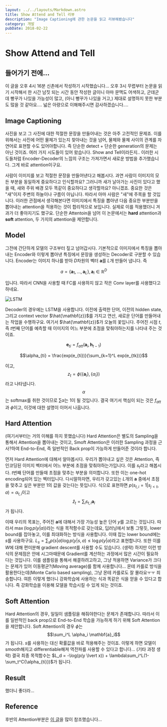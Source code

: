 ```yaml
---
layout: ../../layouts/Markdown.astro
title: Show Attend and Tell 리뷰
description: "Image Captioning에 관한 논문을 읽고 리뷰해봤습니다"
category: 개발
pubDate: 2018-02-22
---
```

# Show Attend and Tell

## 들어가기 전에...
이 글을 오후 4시 16분 신촌에서 작성하기 시작했습니다... 오후 3시 무렵부터 논문을 읽기 시작해서 한 시간 남짓 되는 시간 동안 작성한 글이니 아마 문맥도 어색하고, 군데군데 빵꾸가 나있을 가능성이 많고, (아니 빵꾸가 나있을 거고,) 제대로 설명하지 못한 부분도 많을 것 같아요.... 넓은 아량으로 이해해주시면 감사하겠습니다....

## Image Captioning

사진을 보고 그 사진에 대한 적절한 문장을 만들어내는 것은 아주 고전적인 문제죠. 이를 위해서는 사진에 어떤 물체가 있는지 찾아내는 것을 넘어, 물체와 물체 사이의 관계를 자연어로 표현할 수도 있어야합니다. 즉 단순한 detect + 단순한 generation의 문제는 아닌 것이죠. 여러 가지 시도들이 있어 왔습니다. Show and Tell이라든지.. 이러한 시도들처럼 Encoder-Decoder의 느낌의 구조는 가져가면서 새로운 방법을 추가했습니다. 그게 바로 attention이구요.

사람이 이미지를 보고 적절한 문장을 만들어낸다고 해봅시다. 과연 사람이 이미지의 모든 부분을 동일하게 중요하다고 인식할까요? 그러니까 새가 날아가는 사진이 있다고 했을 때, 새와 주위 배경 모두 똑같이 중요하다고 생각할까요? 아니겠죠. 중요한 것은 "새"이지 주변의 하늘이나 구름이 아닙니다. 따라서 아마 사람은 "새"에 주목을 할 것입니다. 이러한 관점에서 생각해본다면 이미지에서 특징을 뽑아낸 다음 중요한 부분만을 뽑아내는 attention을 적용하는 것이 합리적으로 보입니다. 실제로 이를 적용했더니 겨과가 더 좋아지기도 했구요. 단순한 Attentoin을 넘어 이 논문에서는 **hard** attention과 **soft** attention, 두 가지의 attention을 제안합니다.

## Model

그전에 간단하게 모델의 구조부터 짚고 넘어갑시다. 기본적으로 이미지에서 특징을 뽑아내는 Encoder와 이렇게 뽑아낸 특징에서 문장을 생성하는 Decoder로 구분할 수 있습니다. Encoder는 이미지 하나를 받아 $D$차원의 벡터 $\mathbf{a}$를 $L$개 만들어 냅니다. 즉

$$a = \{\mathbf{a}_1, ..., \mathbf{a}_L\}, \mathbf{a}_i \in \mathbb{R}^D$$

입니다. 따라서 CNN을 사용할 때 FC를 사용하지 않고 작은 Conv layer를 사용했다고 하네요.

![LSTM](http://sanghyukchun.github.io/images/post/93-2.PNG)

Decoder의 경우에는 LSTM을 사용합니다. 이전에 출력한 단어, 이전의 hidden state, 그리고 context vector $\hat{\mathbf{z}}$를 가지고 연산, 새로운 단어를 만들어내는 작업을 수행하구요. 여기서 $\hat{\mathbf{z}}$가 오늘의 꽃입니다. 주어진 시점 $t$, 즉 $t$번째 단어를 예측할 때 이미지의 어느 부분에 초점을 맞춰야하는지를 나타내 주는 것이죠.

$$\mathbf{e}_{ti} = f_{att}(\mathbf{a}_i, \mathbf{h}_{t-1})$$

$$\alpha_{ti} = \frac{exp(e_{ti})}{\sum_{k=1}^L exp(e_{tk})}$$

이고, $$z_t = \phi( \{\mathbf{a}_i\}, \{\alpha_i\})$$라고 나타냅니다. $$\alpha$$는 softmax를 취한 것이므로 $\sum \alpha$는 1이 될 것입니다. 결국 여기서 핵심이 되는 것은 $f_{att}$과 $\phi$이고, 이것에 대한 설명이 이어서 나옵니다.

## Hard Attention

(여기서부터는 거의 이해를 하지 못했습니다) Hard Attention은 별도의 Sampling을 통해서 Attention을 뽑아내는 것이고, Smoft Attention은 이러한 Sampling 과정을 근사?하여 End-to-End, 즉 일반적인 Back prop이 가능하게 만들어준 것이라 합니다.

먼저 Hard Attention에 대해서 알아봅시다. 우리가 뽑아내고 싶은 것은 Attention, 즉 인코딩된 이미지 벡터에서 어느 부분에 초점을 맞춰야하는가입니다. 이를 $s_t$라고 해봅시다. $t$번째 단어를 만들때 초점을 맞추는 부분을 의미합니다. 또한 이는 one-hot encoding되어 있는 벡터입니다. 다시말하자면, 우리가 갖고있는 $L$개의 $\mathbf{a}$ 중에서 초점을 맞추고 싶은 부분만 1의 값을 갖는다는 뜻입니다. 식으로 표현하면 $p(s_{t,i}= 1 \lvert s_{j<t}, a) = \alpha_{t, i}$이고  $$\hat{z}_{t} = \sum_{i} {s_{t,i} \mathbf{a}_i}$$가 됩니다.

이때 우리의 목표는, 주어진 $\mathbf{a}$에 대해서 가장 가능성 높은 단어 $y$를 고르는 것입니다. 따라서 $\max({ \log{p(y \lvert a)}})$라는 식을 목적함수로 갖는데요, 딥러닝에서 보통 그렇듯, lower bound를 잡아놓고, 이를 최대화하는 방식을 사용합니다. 이때 잡는 lower bound에는 $s$를 사용하구요. $L_s = \sum_s {p(s \lvert a) \log p(y \lvert s, a)} \le \log p(y \lvert a)$라고 표현합니다. 또한 이를 $W$에 대해 편미분해 gradient descent를 사용할 수도 있습니다. (생략) 하지만 이런 방식의 문제점은 안에 시그마때문에 Gradient를 계산하는 과정에서 많은 시간이 필요하다는 것입니다. 이를 샘플링을 통해서 해결하려고하고, 그냥 적용하면 Variance가 크다는 문제가 있어 이동평균?(Moving average)를 함께 사용합니다... 몬테 카를로 방식을 활용한다는데(Monte Carlo based sampling), 그냥 몬테 카를로도 잘 몰라요ㅜㅜ 죄송합니다. 여튼 이렇게 했더니 강화학습에 사용하는 식과 똑같은 식을 얻을 수 있다고 합니다. 즉 강화학습을 이용해 모델을 학습시킬 수 있게 되는 것이죠.

## Soft Attention

Hard Attention의 경우, 일일이 샘플링을 해줘야한다는 문제가 존재합니다. 따라서 이를 일반적인 back prop으로 End-to-End 학습을 가능하게 하기 위해 Soft Attention을 제안합니다. Soft Attention의 경우 $\phi$는 $$\sum_i^L \alpha_i \mathbf{a}_i$$가 됩니다. $s$를 사용하는 대신 확률값을 바로 적용해주는 것이죠. 이렇게 하면 모델이 smooth해지고 differentiable해져 역전파를 사용할 수 있다고 합니다... (기타 과정 생략) 결국 최종 목적함수는 $L_d = -\log(p(y \lvert x)) + \lambda\sum_i^L(1-\sum_t^C{\alpha_{ti}})$가 됩니다.

## Result

했더니 좋더라...

## Reference

후반의 Attention부분은 [이 글](http://sanghyukchun.github.io/93/)을 많이 참조했습니다...

